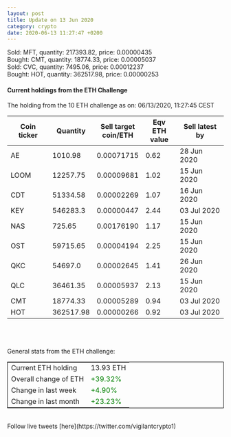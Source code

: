 ```yaml
---
layout: post
title: Update on 13 Jun 2020
category: crypto
date: 2020-06-13 11:27:47 +0200
---
```

<!-- Global site tag (gtag.js) - Google Analytics -->
<script async src="https://www.googletagmanager.com/gtag/js?id=UA-103831149-5"></script>
<script>
  window.dataLayer = window.dataLayer || [];
  function gtag(){dataLayer.push(arguments);}
  gtag('js', new Date());

  gtag('config', 'UA-103831149-5');
</script>
Sold: MFT, quantity:    217393.82, price:   0.00000435<br>Bought: CMT, quantity:     18774.33, price:   0.00005037<br>Sold: CVC, quantity:      7495.06, price:   0.00012237<br>Bought: HOT, quantity:    362517.98, price:   0.00000253<br>

#### Current holdings from the ETH Challenge

The holding from the 10 ETH challenge as on: 06/13/2020, 11:27:45 CEST

|Coin ticker|Quantity|Sell target<br>coin/ETH|Eqv ETH<br>value|Sell latest by|
|-----------|--------|-----------|-----------|--------------|
AE|1010.98|  0.00071715|0.62|28 Jun 2020|
LOOM|12257.75|  0.00009681|1.02|15 Jun 2020|
CDT|51334.58|  0.00002269|1.07|16 Jun 2020|
KEY|546283.3|  0.00000447|2.44|03 Jul 2020|
NAS|725.65|  0.00176190|1.17|15 Jun 2020|
OST|59715.65|  0.00004194|2.25|15 Jun 2020|
QKC|54697.0|  0.00002645|1.41|26 Jun 2020|
QLC|36461.35|  0.00005937|2.13|15 Jun 2020|
CMT|18774.33|  0.00005289|0.94|03 Jul 2020|
HOT|362517.98|  0.00000266|0.92|03 Jul 2020|

<br>
<br>
<br>
General stats from the ETH challenge:

<table style="border:1px solid black;margin-left:auto;margin-right:auto;">
	<tbody>
	<tr>
		<td>Current ETH holding</td>
		<td>     13.93 ETH</td>
	</tr>
	<tr>
		<td>Overall change of ETH</td>
		<td><font color="green">+39.32%</font></td>
	</tr>
	<tr>
		<td>Change in last week</td>
		<td><font color="green">+4.90%</font></td>
	</tr>
	<tr>
		<td>Change in last month</td>
		<td><font color="green">+23.23%</font></td>
	</tr>
	</tbody>
</table>

<br>
Follow live tweets [here](https://twitter.com/vigilantcrypto1)
<br>
<br>